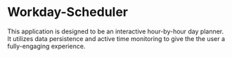 # Workday-Scheduler

This application is designed to be an interactive hour-by-hour day planner. It utilizes data persistence and active time monitoring to give the the user a fully-engaging experience.